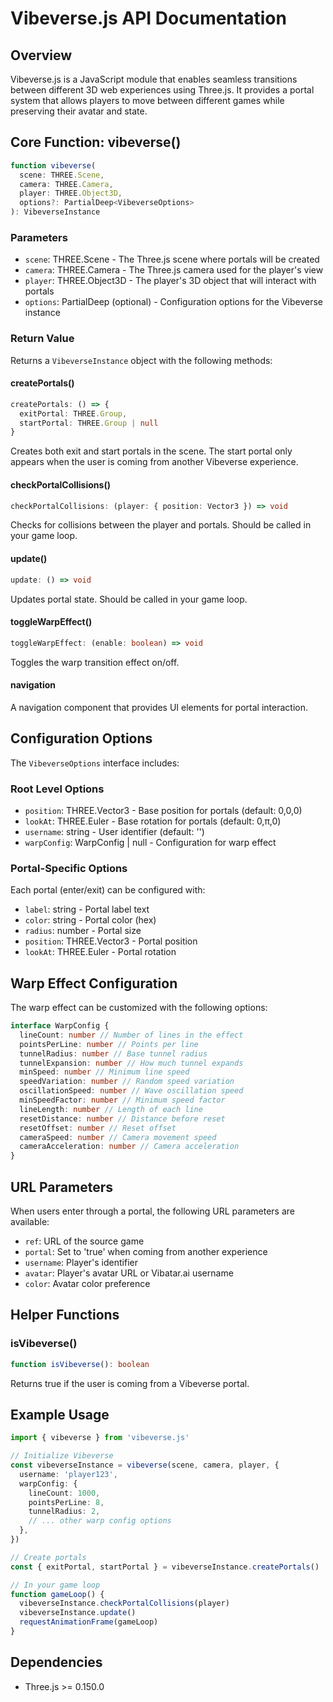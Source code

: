 # Vibeverse.js API Documentation

## Overview

Vibeverse.js is a JavaScript module that enables seamless transitions between different 3D web experiences using Three.js. It provides a portal system that allows players to move between different games while preserving their avatar and state.

## Core Function: vibeverse()

```typescript
function vibeverse(
  scene: THREE.Scene,
  camera: THREE.Camera,
  player: THREE.Object3D,
  options?: PartialDeep<VibeverseOptions>
): VibeverseInstance
```

### Parameters

- `scene`: THREE.Scene - The Three.js scene where portals will be created
- `camera`: THREE.Camera - The Three.js camera used for the player's view
- `player`: THREE.Object3D - The player's 3D object that will interact with portals
- `options`: PartialDeep<VibeverseOptions> (optional) - Configuration options for the Vibeverse instance

### Return Value

Returns a `VibeverseInstance` object with the following methods:

#### createPortals()

```typescript
createPortals: () => {
  exitPortal: THREE.Group,
  startPortal: THREE.Group | null
}
```

Creates both exit and start portals in the scene. The start portal only appears when the user is coming from another Vibeverse experience.

#### checkPortalCollisions()

```typescript
checkPortalCollisions: (player: { position: Vector3 }) => void
```

Checks for collisions between the player and portals. Should be called in your game loop.

#### update()

```typescript
update: () => void
```

Updates portal state. Should be called in your game loop.

#### toggleWarpEffect()

```typescript
toggleWarpEffect: (enable: boolean) => void
```

Toggles the warp transition effect on/off.

#### navigation

A navigation component that provides UI elements for portal interaction.

## Configuration Options

The `VibeverseOptions` interface includes:

### Root Level Options

- `position`: THREE.Vector3 - Base position for portals (default: 0,0,0)
- `lookAt`: THREE.Euler - Base rotation for portals (default: 0,π,0)
- `username`: string - User identifier (default: '')
- `warpConfig`: WarpConfig | null - Configuration for warp effect

### Portal-Specific Options

Each portal (enter/exit) can be configured with:

- `label`: string - Portal label text
- `color`: string - Portal color (hex)
- `radius`: number - Portal size
- `position`: THREE.Vector3 - Portal position
- `lookAt`: THREE.Euler - Portal rotation

## Warp Effect Configuration

The warp effect can be customized with the following options:

```typescript
interface WarpConfig {
  lineCount: number // Number of lines in the effect
  pointsPerLine: number // Points per line
  tunnelRadius: number // Base tunnel radius
  tunnelExpansion: number // How much tunnel expands
  minSpeed: number // Minimum line speed
  speedVariation: number // Random speed variation
  oscillationSpeed: number // Wave oscillation speed
  minSpeedFactor: number // Minimum speed factor
  lineLength: number // Length of each line
  resetDistance: number // Distance before reset
  resetOffset: number // Reset offset
  cameraSpeed: number // Camera movement speed
  cameraAcceleration: number // Camera acceleration
}
```

## URL Parameters

When users enter through a portal, the following URL parameters are available:

- `ref`: URL of the source game
- `portal`: Set to 'true' when coming from another experience
- `username`: Player's identifier
- `avatar`: Player's avatar URL or Vibatar.ai username
- `color`: Avatar color preference

## Helper Functions

### isVibeverse()

```typescript
function isVibeverse(): boolean
```

Returns true if the user is coming from a Vibeverse portal.

## Example Usage

```typescript
import { vibeverse } from 'vibeverse.js'

// Initialize Vibeverse
const vibeverseInstance = vibeverse(scene, camera, player, {
  username: 'player123',
  warpConfig: {
    lineCount: 1000,
    pointsPerLine: 8,
    tunnelRadius: 2,
    // ... other warp config options
  },
})

// Create portals
const { exitPortal, startPortal } = vibeverseInstance.createPortals()

// In your game loop
function gameLoop() {
  vibeverseInstance.checkPortalCollisions(player)
  vibeverseInstance.update()
  requestAnimationFrame(gameLoop)
}
```

## Dependencies

- Three.js >= 0.150.0
